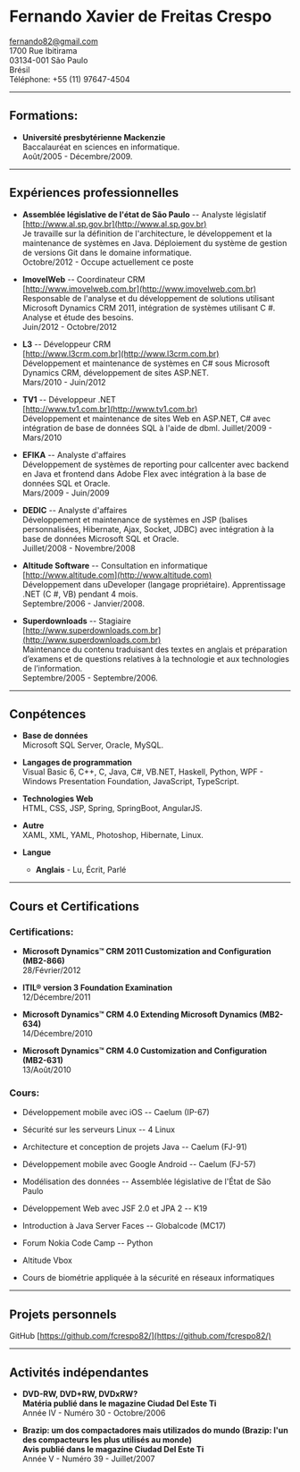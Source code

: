 # Fernando Xavier de Freitas Crespo

[fernando82@gmail.com](fernando82@gmail.com)  
1700 Rue Ibitirama  
03134-001 São Paulo  
Brésil  
Téléphone: +55 (11) 97647-4504  

***
## Formations:

* **Université presbytérienne Mackenzie**  
Baccalauréat en sciences en informatique.  
Août/2005 - Décembre/2009.  

***
## Expériences professionnelles

* **Assemblée législative de l'état de São Paulo** -- Analyste législatif  
[http://www.al.sp.gov.br](http://www.al.sp.gov.br)  
Je travaille sur la définition de l'architecture, le développement et la maintenance de systèmes en Java. Déploiement du système de gestion de versions Git dans le domaine informatique.  
Octobre/2012 - Occupe actuellement ce poste  

* **ImovelWeb** -- Coordinateur CRM  
[http://www.imovelweb.com.br](http://www.imovelweb.com.br)  
Responsable de l'analyse et du développement de solutions utilisant Microsoft Dynamics CRM 2011, intégration de systèmes utilisant C #. Analyse et étude des besoins.  
Juin/2012 - Octobre/2012  

* **L3** -- Développeur CRM  
[http://www.l3crm.com.br](http://www.l3crm.com.br)  
Développement et maintenance de systèmes en C# sous Microsoft Dynamics CRM, développement de sites ASP.NET.  
Mars/2010 - Juin/2012  

* **TV1** -- Développeur .NET  
[http://www.tv1.com.br](http://www.tv1.com.br)  
Développement et maintenance de sites Web en ASP.NET, C# avec intégration de base de données SQL à l'aide de dbml.
Juillet/2009 - Mars/2010  

* **EFIKA** -- Analyste d'affaires  
Développement de systèmes de reporting pour callcenter avec backend en Java et frontend dans Adobe Flex avec intégration à la base de données SQL et Oracle.  
Mars/2009 - Juin/2009  

* **DEDIC** -- Analyste d'affaires  
Développement et maintenance de systèmes en JSP (balises personnalisées, Hibernate, Ajax, Socket, JDBC) avec intégration à la base de données Microsoft SQL et Oracle.  
Juillet/2008 - Novembre/2008  

* **Altitude Software** -- Consultation en informatique  
[http://www.altitude.com](http://www.altitude.com)  
Développement dans uDeveloper (langage propriétaire). Apprentissage .NET (C #, VB) pendant 4 mois.  
Septembre/2006 - Janvier/2008.  

* **Superdownloads** -- Stagiaire  
[http://www.superdownloads.com.br](http://www.superdownloads.com.br)  
Maintenance du contenu traduisant des textes en anglais et préparation d’examens et de questions relatives à la technologie et aux technologies de l’information.  
Septembre/2005 - Septembre/2006.  

***
## Conpétences

* **Base de données**  
Microsoft SQL Server, Oracle, MySQL.  

* **Langages de programmation**  
Visual Basic 6, C++, C, Java, C#, VB.NET, Haskell, Python, WPF - Windows Presentation Foundation, JavaScript, TypeScript.  

* **Technologies Web**  
HTML, CSS, JSP, Spring, SpringBoot, AngularJS.  

* **Autre**  
XAML, XML, YAML, Photoshop, Hibernate, Linux.  

* **Langue**
    * **Anglais** - Lu, Écrit, Parlé

***
## Cours et Certifications

### Certifications:

* **Microsoft Dynamics™ CRM 2011 Customization and Configuration (MB2-866)**  
28/Février/2012  

* **ITIL® version 3 Foundation Examination**  
12/Décembre/2011  

* **Microsoft Dynamics™ CRM 4.0 Extending Microsoft Dynamics (MB2-634)**  
14/Décembre/2010  

* **Microsoft Dynamics™ CRM 4.0 Customization and Configuration (MB2-631)**  
13/Août/2010  

### Cours:

* Développement mobile avec iOS -- Caelum (IP-67)  
 
* Sécurité sur les serveurs Linux -- 4 Linux  

* Architecture et conception de projets Java -- Caelum (FJ-91)  

* Développement mobile avec Google Android -- Caelum (FJ-57)  

* Modélisation des données -- Assemblée législative de l'État de São Paulo  

* Développement Web avec JSF 2.0 et JPA 2 -- K19  

* Introduction à Java Server Faces -- Globalcode (MC17)    

* Forum Nokia Code Camp -- Python  

* Altitude Vbox  

* Cours de biométrie appliquée à la sécurité en réseaux informatiques  

***
## Projets personnels

GitHub [https://github.com/fcrespo82/](https://github.com/fcrespo82/)

***
## Activités indépendantes

* **DVD-RW, DVD+RW, DVDxRW?**  
**Matéria publié dans le magazine Ciudad Del Este Ti**  
Année IV - Numéro 30 - Octobre/2006  

* **Brazip: um dos compactadores mais utilizados do mundo (Brazip: l'un des compacteurs les plus utilisés au monde)**  
**Avis publié dans le magazine Ciudad Del Este Ti**  
Année V - Numéro 39 - Juillet/2007  


